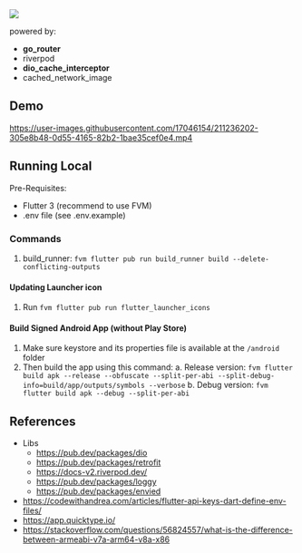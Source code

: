 <img src="https://og.sznm.dev/api/generate?heading=muvees_flutter&text=TMDB%20flutter%20app&template=color&center=true&height=320" />

powered by:

- **go_router**
- riverpod
- **dio_cache_interceptor**
- cached_network_image

## Demo

https://user-images.githubusercontent.com/17046154/211236202-305e8b48-0d55-4165-82b2-1bae35cef0e4.mp4

## Running Local

Pre-Requisites:
- Flutter 3 (recommend to use FVM)
- .env file (see .env.example)

### Commands

1. build_runner: `fvm flutter pub run build_runner build --delete-conflicting-outputs`

#### Updating Launcher icon

1. Run `fvm flutter pub run flutter_launcher_icons`

#### Build Signed Android App (without Play Store)

1. Make sure keystore and its properties file is available at the `/android` folder
2. Then build the app using this command:
   a. Release version: `fvm flutter build apk --release --obfuscate --split-per-abi --split-debug-info=build/app/outputs/symbols --verbose`
   b. Debug version: `fvm flutter build apk --debug --split-per-abi`

## References

- Libs
  - https://pub.dev/packages/dio
  - https://pub.dev/packages/retrofit
  - https://docs-v2.riverpod.dev/
  - https://pub.dev/packages/loggy
  - https://pub.dev/packages/envied
- https://codewithandrea.com/articles/flutter-api-keys-dart-define-env-files/
- https://app.quicktype.io/
- https://stackoverflow.com/questions/56824557/what-is-the-difference-between-armeabi-v7a-arm64-v8a-x86
